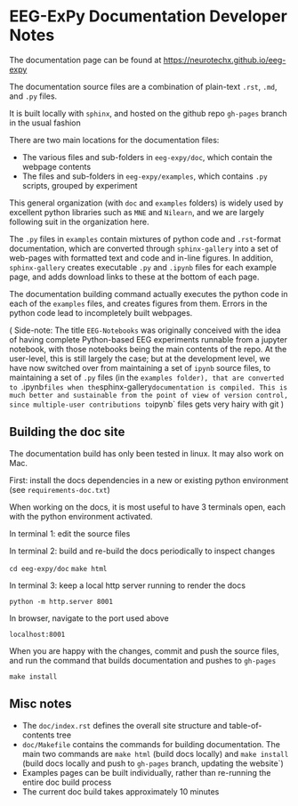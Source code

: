 # EEG-ExPy Documentation Developer Notes

The documentation page can be found at https://neurotechx.github.io/eeg-expy

The documentation source files are a combination of plain-text `.rst`, `.md`, and `.py` files. 

It is built locally with `sphinx`, and hosted on the github repo `gh-pages` branch in the usual fashion


There are two main locations for the documentation files:

- The various files and sub-folders in  `eeg-expy/doc`, which contain the webpage contents
- The files and sub-folders in `eeg-expy/examples`, which contains `.py` scripts, grouped by experiment

This general organization (with `doc` and `examples` folders) is widely used by excellent python libraries such as `MNE` and `Nilearn`, and we are largely following suit in the organization here. 

The `.py` files in `examples` contain mixtures of python code and `.rst`-format documentation, which are converted through `sphinx-gallery` into a set of web-pages with formatted text and code and in-line figures. In addition, `sphinx-gallery` creates executable `.py` and `.ipynb` files for each example page, and adds download links to these at the bottom of each page. 

The documentation building command actually executes the python code in each of the `examples` files, and creates figures from them. Errors in the python code lead to incompletely built webpages. 


( Side-note: The title `EEG-Notebooks` was originally conceived with the idea of having complete Python-based EEG experiments runnable from a jupyter notebook, with those notebooks being the main contents of the repo. At the user-level, this is still largely the case; but at the development level, we have now switched over from maintaining a set of `ipynb` source files, to maintaining a set of `.py` files (in the `examples folder), that are converted to `.ipynb` files when the `sphinx-gallery` documentation is compiled. This is much better and sustainable from the point of view of version control, since multiple-user contributions to `ipynb` files gets very hairy with git )


## Building the doc site

The documentation build has only been tested in linux. It may also work on Mac. 

First: install the docs dependencies in a new or existing python environment
(see `requirements-doc.txt`)

When working on the docs, it is most useful to have 3 terminals open, each with the python environment activated. 

In terminal 1: edit the source files

In terminal 2: build and re-build the docs periodically to inspect changes

`cd eeg-expy/doc`
`make html`

In terminal 3: keep a local http server running to render the docs

`python -m http.server 8001`


In browser, navigate to the port used above

`localhost:8001`


When you are happy with the changes, commit and push the source files, and run the command that builds documentation and pushes to `gh-pages` 

`make install`




## Misc notes

- The `doc/index.rst` defines the overall site structure and table-of-contents tree
- `doc/Makefile` contains the commands for building documentation. The main two commands are `make html` (build docs locally) and `make install` (build docs locally and push to `gh-pages` branch, updating the website`)
- Examples pages can be built individually, rather than re-running the entire doc build process
- The current doc build takes approximately 10 minutes
 


